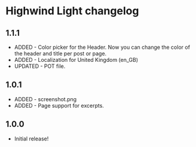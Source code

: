 # Highwind Light changelog

## 1.1.1
* ADDED   - Color picker for the Header. Now you can change the color of the header and title per post or page.
* ADDED   - Localization for United Kingdom (en_GB)
* UPDATED - POT file.

## 1.0.1
* ADDED - screenshot.png
* ADDED - Page support for excerpts.

## 1.0.0
* Initial release!
